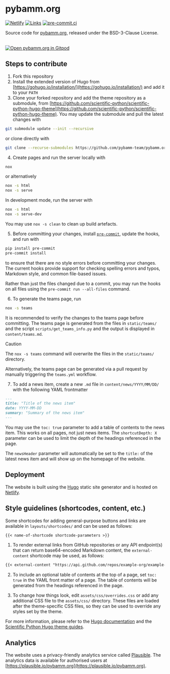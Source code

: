 # pybamm.org

[![Netlify](https://api.netlify.com/api/v1/badges/c4c60d47-1de1-4d0a-8a25-726d3cf100c8/deploy-status)](https://app.netlify.com/sites/pybamm-developer-preview/deploys)
[![Links](https://github.com/pybamm-team/pybamm.org/actions/workflows/links.yml/badge.svg)](https://github.com/pybamm-team/pybamm.org/actions/workflows/links.yml)
[![pre-commit.ci](https://results.pre-commit.ci/badge/github/pybamm-team/pybamm.org/main.svg)](https://results.pre-commit.ci/latest/github/pybamm-team/pybamm.org/main)

Source code for [pybamm.org](https://www.pybamm.org), released under the
BSD-3-Clause License.

<br>

<a href="https://gitpod.io/#https://github.com/pybamm-team/pybamm.org/" target="_blank">
  <img src="https://gitpod.io/button/open-in-gitpod.svg" alt="Open pybamm.org in Gitpod">
</a>


## Steps to contribute

1. Fork this repository
2. Install the extended version of Hugo from [https://gohugo.io/installation/](https://gohugo.io/installation/)
   and add it to your `PATH`
3. Clone your forked repository and add the theme repository as a submodule,
   from [https://github.com/scientific-python/scientific-python-hugo-theme](https://github.com/scientific-python/scientific-python-hugo-theme). You
   may update the submodule and pull the latest changes with

```bash
git submodule update --init --recursive
```

or clone directly with

```bash
git clone --recurse-submodules https://github.com/pybamm-team/pybamm.org.git
```

4. Create pages and run the server locally with

```bash
nox
```

or alternatively

```bash
nox -s html
nox -s serve
```

In development mode, run the server with

```bash
nox -s html
nox -s serve-dev
```

You may use `nox -s clean` to clean up build artefacts.

5. Before committing your changes, install [`pre-commit`](https://pre-commit.com/),
   update the hooks, and run with

```bash
pip install pre-commit
pre-commit install
```

to ensure that there are no style errors before committing your changes. The
current hooks provide support for checking spelling errors and typos, Markdown
style, and common file-based issues.

Rather than just the files changed due to a commit, you may run the hooks on
all files using the `pre-commit run --all-files` command.

6. To generate the teams page, run

```bash
nox -s teams
```

It is recommended to verify the changes to the teams page before committing. The teams page is generated from the files in `static/teams/` and the script `scripts/get_teams_info.py` and the output is displayed in `content/teams.md`.

> [!CAUTION]
> The `nox -s teams` command will overwrite the files in the `static/teams/` directory.

Alternatively, the teams page can be generated via a pull request by manually triggering the `teams.yml` workflow.

7. To add a news item, create a new `.md` file in `content/news/YYYY/MM/DD/` with the
   following YAML frontmatter

```markdown
---
title: "Title of the news item"
date: YYYY-MM-DD
summary: "Summary of the news item"
---
```

You may use the `toc: true` parameter to add a table of contents to the news item. This works on all pages, not just news items. The `shortcutDepth: X` parameter can be used to limit the depth of the headings referenced in the page.

The `newsHeader` parameter will automatically be set to the `title:` of the latest news item and will show up on the homepage of the website.

## Deployment

The website is built using the [Hugo](https://gohugo.io) static site generator
and is hosted on [Netlify](https://pybamm-developer-preview.netlify.app/).

## Style guidelines (shortcodes, content, etc.)

Some shortcodes for adding general-purpose buttons and links are available in `layouts/shortcodes/` and can be used as follows:

```markdown
{{< name-of-shortcode shortcode-parameters >}}
```

1. To render external links from GitHub repositories or any API endpoint(s) that can return base64-encoded Markdown content, the `external-content` shortcode may be used, as follows:

```markdown
{{< external-content "https://api.github.com/repos/example-org/example-repo/contents/path/to/file.md" >}}
```

2. To include an optional table of contents at the top of a page, set `toc: true` in the YAML front matter of a page. The table of contents will be generated from the headings referenced in the page.

3. To change how things look, edit `assets/css/overrides.css` or add any additional CSS file to the `assets/css/` directory. These files are loaded after the theme-specific CSS files, so they can be used to override any styles set by the theme.

For more information, please refer to the [Hugo documentation](https://gohugo.io/documentation/) and the [Scientific Python Hugo theme guides](https://theme.scientific-python.org/shortcodes/).

## Analytics

The website uses a privacy-friendly analytics service called [Plausible](https://plausible.io/). The analytics data is available for authorised users at [https://plausible.io/pybamm.org](https://plausible.io/pybamm.org).
